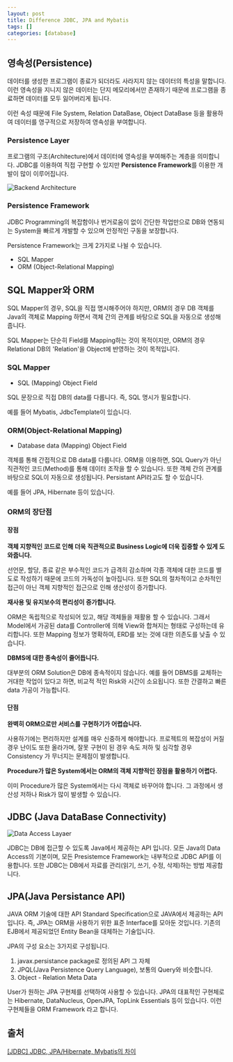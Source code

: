 ```yaml
---
layout: post
title: Difference JDBC, JPA and Mybatis
tags: []
categories: [database]
---
```


## 영속성(Persistence)

데이터를 생성한 프로그램이 종료가 되더라도 사라지지 않는 데이터의 특성을 말합니다. 이런 영속성을 지니지 않은 데이터는 단지 메모리에서만 존재하기 때문에 프로그램을 종료하면 데이터를 모두 잃어버리게 됩니다.

이런 속성 때문에 File System, Relation DataBase, Object DataBase 등을 활용하여 데이터를 영구적으로 저장하여 영속성을 부여합니다.

### Persistence Layer

프로그램의 구조(Architecture)에서 데이터에 영속성을 부여해주는 계층을 의미합니다. JDBC를 이용하여 직접 구현할 수 있지만 **Persistence Framework**를 이용한 개발이 많이 이루어집니다.

![Backend Architecture](https://nephelai.github.io/images/posts/backend_architecture.jpg)

### Persistence Framework

JDBC Programming의 복잡함이나 번거로움이 없이 간단한 작업만으로 DB와 연동되는 System을 빠르게 개발할 수 있으며 안정적인 구동을 보장합니다.

Persistence Framework는 크게 2가지로 나뉠 수 있습니다.

* SQL Mapper
* ORM (Object-Relational Mapping)

## SQL Mapper와 ORM

SQL Mapper의 경우, SQL을 직접 명시해주어야 하지만, ORM의 경우 DB 객체를 Java의 객체로 Mapping 하면서 객체 간의 관계를 바탕으로 SQL을 자동으로 생성해 줍니다.

SQL Mapper는 단순히 Field를 Mapping하는 것이 목적이지만, ORM의 경우 Relational DB의 'Relation'을 Object에 반영하는 것이 목적입니다.

### SQL Mapper

* SQL (Mapping) Object Field

SQL 문장으로 직접 DB의 data를 다룹니다. 즉, SQL 명시가 필요합니다.

예를 들어 Mybatis, JdbcTemplate이 있습니다.

### ORM(Object-Relational Mapping)

* Database data (Mapping) Object Field

객체를 통해 간접적으로 DB data를 다룹니다. ORM을 이용하면, SQL Query가 아닌 직관적인 코드(Method)를 통해 데이터 조작을 할 수 있습니다. 또한 객체 간의 관계를 바탕으로 SQL이 자동으로 생성됩니다. Persistant API라고도 할 수 있습니다.

예를 들어 JPA, Hibernate 등이 있습니다.

### ORM의 장단점

#### 장점

**객체 지향적인 코드로 인해 더욱 직관적으로 Business Logic에 더욱 집중할 수 있게 도와줍니다.**

선언문, 할당, 종료 같은 부수적인 코드가 급격히 감소하며 각종 객체에 대한 코드를 별도로 작성하기 때문에 코드의 가독성이 높아집니다. 또한 SQL의 절차적이고 순차적인 접근이 아닌 객체 지향적인 접근으로 인해 생산성이 증가합니다.

**재사용 및 유지보수의 편리성이 증가합니다.**

ORM은 독립적으로 작성되어 있고, 해당 객체들을 재활용 할 수 있습니다. 그래서 Model에서 가공된 data를 Controller에 의해 View와 합쳐지는 형태로 구성하는데 유리합니다. 또한 Mapping 정보가 명확하여, ERD를 보는 것에 대한 의존도를 낮출 수 있습니다.

**DBMS에 대한 종속성이 줄어듭니다.**

대부분의 ORM Solution은 DB에 종속적이지 않습니다. 예를 들어 DBMS를 교체하는 거대한 작업이 있다고 하면, 비교적 적인 Risk와 시간이 소요됩니다. 또한 간결하고 빠른 data 가공이 가능합니다.

#### 단점

**완벽히 ORM으로만 서비스를 구현하기가 어렵습니다.**

사용하기에는 편리하지만 설계를 매우 신중하게 해야합니다. 프로젝트의 복잡성이 커질경우 난이도 또한 올라가며, 잘못 구현이 된 경우 속도 저하 및 심각할 경우 Consistency 가 무너지는 문제점이 발생합니다. 

**Procedure가 많은 System에서는 ORM의 객체 지향적인 장점을 활용하기 어렵다.**

이미 Procedure가 많은 System에서는 다시 객체로 바꾸어야 합니다. 그 과정에서 생산성 저하나 Risk가 많이 발생할 수 있습니다.

## JDBC (Java DataBase Connectivity)

![Data Access Layaer](https://nephelai.github.io/images/posts/data_access.jpg)

JDBC는 DB에 접근할 수 있도록 Java에서 제공하는 API 입니다. 모든 Java의 Data Access의 기본이며, 모든 Presistemce Framework는 내부적으로 JDBC API를 이용합니다. 또한 JDBC는 DB에서 자료를 관리(읽기, 쓰기, 수정, 삭제)하는 방법 제공합니다.

## JPA(Java Persistance API)

JAVA ORM 기술에 대한 API Standard Specification으로 JAVA에서 제공하는 API입니다. 즉, JPA는 ORM을 사용하기 위한 표준 Interface를 모아둔 것입니다. 기존의 EJB에서 제공되었던 Entity Bean을 대체하는 기술입니다.

JPA의 구성 요소는 3가지로 구성됩니다.

1. javax.persistance package로 정의된 API 그 자체
2. JPQL(Java Persistence Query Language), 보통의 Query와 비슷합니다.
3. Object - Relation Meta Data

User가 원하는 JPA 구현체를 선택하여 사용할 수 있습니다. JPA의 대표적인 구현체로는 Hibernate, DataNucleus, OpenJPA, TopLink Essentials 등이 있습니다. 이런 구현체들을 ORM Framework 라고 합니다.

## 출처

[[JDBC] JDBC, JPA/Hibernate, Mybatis의 차이](https://gmlwjd9405.github.io/2018/12/25/difference-jdbc-jpa-mybatis.html)